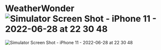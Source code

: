 # WeatherWonder![Simulator Screen Shot - iPhone 11 - 2022-06-28 at 22 30 48](https://user-images.githubusercontent.com/98783085/176269703-9c9badf0-6879-458d-825d-a7411bb170a2.png)
![Simulator Screen Shot - iPhone 11 - 2022-06-28 at 22 30 48](https://user-images.githubusercontent.com/98783085/176269715-2d703ce3-9b72-4273-8672-0ef571dcc851.png)
